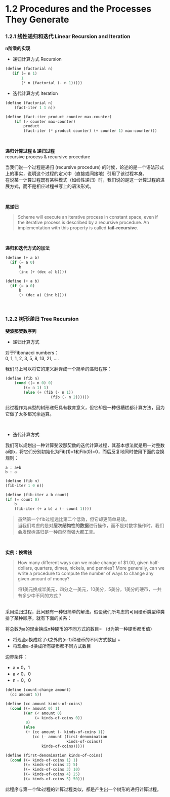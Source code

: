 # 1.2 Procedures and the Processes They Generate


### 1.2.1 线性递归和迭代 Linear Recursion and Iteration


**n阶乘的实现**

- 递归计算方式 Recursion

```scheme
(define (factorial n)
   (if (= n 1)
       1
       (* n (factorial (- n 1)))))
```

- 迭代计算方式 Iteration

```scheme
(define (factorial n)
    (fact-iter 1 1 n))

(define (fact-iter product counter max-counter)
    (if (> counter max-counter)
        product
        (fact-iter (* product counter) (+ counter 1) max-counter)))
```
<br />

 **递归计算过程 & 递归过程**  
 recursive process & recursive procedure
 
当我们说一个过程是递归 (recursive procedure) 的时候，论述的是一个语法形式上的事实，说明这个过程的定义中（直接或间接地）引用了该过程本身。  
在说某一计算过程既有某种模式（如线性递归）时，我们说的是这一计算过程的进展方式，而不是相应过程书写上的语法形式。

<br />

**尾递归**
>Scheme will execute an iterative process in constant space, even if the iterative process is described by a recursive procedure. An implementation with this property is called **tail-recursive**. 

<br />

**递归和迭代方式的加法**

```scheme
(define (+ a b)
  (if (= a 0) 
      b 
      (inc (+ (dec a) b))))
```

```scheme
(define (+ a b)
  (if (= a 0) 
      b 
      (+ (dec a) (inc b))))
```
<br>

### 1.2.2 树形递归 Tree Recursion

**斐波那契数序列**
- 递归计算方式

对于Fibonacci numbers：  
0, 1, 1, 2, 3, 5, 8, 13, 21, ….

我们马上可以将它的定义翻译成一个简单的递归程序：

```scheme
(define (fib n)
    (cond ((= n 0) 0)
        ((= n 1) 1)
        (else (+ (fib (- n 1))
                    (fib (- n 2))))))
```
此过程作为典型的树形递归具有教育意义，但它却是一种很糟糕都计算方法，因为它做了太多都冗余运算。
 
 <br />
   
- 迭代计算方式

我们可以规划出一种计算斐波那契数的迭代计算过程，其基本想法就是用一对整数a和b，将它们分别初始化为Fib(1)=1和Fib(0)=0，而后反复地同时使用下面的变换规则：  

    a : a+b  
    b : a

```scheme
(define (fib n) 
(fib-iter 1 0 n))

(define (fib-iter a b count)
(if (= count 0)
    b
    (fib-iter (+ a b) a (- count 1))))
```

> 虽然第一个fib过程远比第二个低效，但它却更简单易读。  
> 当我们考虑的是对**层次结构性的数据**进行操作，而不是对数字操作时，我们会发现树递归是一种自然而强大都工具。

<br>

**实例：换零钱**
> How many different ways can we make change of $1.00, given half-dollars, quarters, dimes, nickels, and pennies? More generally, can we write a procedure to compute the number of ways to change any given amount of money?
> 
> 将1美元换成半美元，四分之一美元，10美分，5美分，1美分的硬币，一共有多少中不同的方式？
> 
<br>
采用递归过程，此问题有一种很简单的解法。假设我们所考虑的可用硬币类型种类排了某种顺序，就有下面的关系：  

将总数为a的现金换成n种硬币的不同方式的数目=
（d为第一种硬币都币值）
- 将现金a换成除了d之外的(n-1)种硬币的不同方式数目 +
- 将现金a-d换成所有硬币都不同方式数目

边界条件：
- a = 0，1
- a < 0，0
- n = 0，0

```scheme
(define (count-change amount)
  (cc amount 5))

(define (cc amount kinds-of-coins)
  (cond ((= amount 0) 1)
        ((or (< amount 0) 
             (= kinds-of-coins 0)) 
         0)
        (else 
         (+ (cc amount (- kinds-of-coins 1))
            (cc (- amount (first-denomination 
                           kinds-of-coins))
                kinds-of-coins)))))

(define (first-denomination kinds-of-coins)
  (cond ((= kinds-of-coins 1) 1)
        ((= kinds-of-coins 2) 5)
        ((= kinds-of-coins 3) 10)
        ((= kinds-of-coins 4) 25)
        ((= kinds-of-coins 5) 50)))
```

此程序与第一个fib过程的计算过程类似，都是产生出一个树形的递归计算过程。


